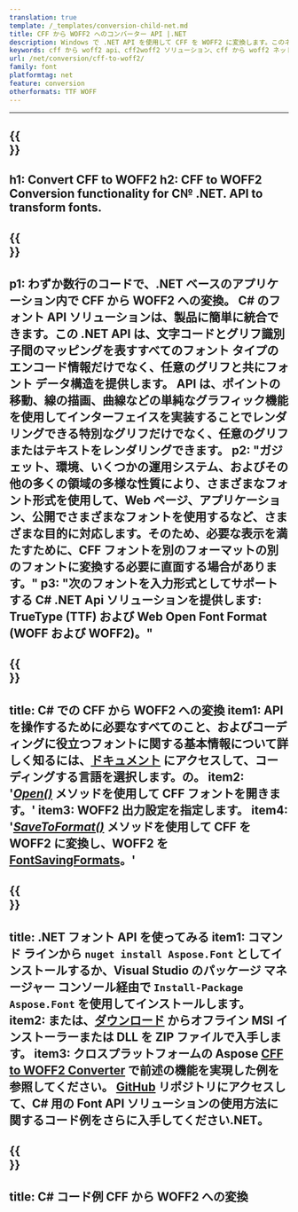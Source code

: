 ```yaml
---
translation: true
template: /_templates/conversion-child-net.md
title: CFF から WOFF2 へのコンバーター API |.NET
description: Windows で .NET API を使用して CFF を WOFF2 に変換します。このネイティブ CFF から WOFF2 フォントへの変換機能を独自のソリューションに統合します。
keywords: cff から woff2 api、cff2woff2 ソリューション、cff から woff2 ネット
url: /net/conversion/cff-to-woff2/
family: font
platformtag: net
feature: conversion
otherformats: TTF WOFF
---
```


---
{{<section banner>}}
---
h1: Convert CFF to WOFF2
h2: CFF to WOFF2 Conversion functionality for C№ .NET. API to transform fonts.
---

{{<section overview>}}
---
p1: わずか数行のコードで、.NET ベースのアプリケーション内で CFF から WOFF2 への変換。 С# のフォント API ソリューションは、製品に簡単に統合できます。この .NET API は、文字コードとグリフ識別子間のマッピングを表すすべてのフォント タイプのエンコード情報だけでなく、任意のグリフと共にフォント データ構造を提供します。 API は、ポイントの移動、線の描画、曲線などの単純なグラフィック機能を使用してインターフェイスを実装することでレンダリングできる特別なグリフだけでなく、任意のグリフまたはテキストをレンダリングできます。
p2: "ガジェット、環境、いくつかの運用システム、およびその他の多くの領域の多様な性質により、さまざまなフォント形式を使用して、Web ページ、アプリケーション、公開でさまざまなフォントを使用するなど、さまざまな目的に対応します。そのため、必要な表示を満たすために、CFF フォントを別のフォーマットの別のフォントに変換する必要に直面する場合があります。"
p3: "次のフォントを入力形式としてサポートする С# .NET Api ソリューションを提供します: TrueType (TTF) および Web Open Font Format (WOFF および WOFF2)。"
---

{{<section feature1>}}
---
title: C# での CFF から WOFF2 への変換
item1: API を操作するために必要なすべてのこと、およびコーディングに役立つフォントに関する基本情報について詳しく知るには、[ドキュメント](https://docs.aspose.com/font/) にアクセスして、コーディングする言語を選択します。の。
item2: '[*Open()*](https://reference.aspose.com/font/net/aspose.font/font/open/) メソッドを使用して CFF フォントを開きます。'
item3: WOFF2 出力設定を指定します。
item4: '[*SaveToFormat()*](https://reference.aspose.com/font/net/aspose.font/font/savetoformat/) メソッドを使用して CFF を WOFF2 に変換し、WOFF2 を [FontSavingFormats](https://reference.aspose.com/font/net/aspose.font/fontsavingformats/)。'
---

{{<section feature2>}}
---
title: .NET フォント API を使ってみる
item1: コマンド ラインから ```nuget install Aspose.Font``` としてインストールするか、Visual Studio のパッケージ マネージャー コンソール経由で ```Install-Package Aspose.Font``` を使用してインストールします。
item2: または、[ダウンロード](https://downloads.aspose.com/font/net) からオフライン MSI インストーラーまたは DLL を ZIP ファイルで入手します。
item3: クロスプラットフォームの Aspose [CFF to WOFF2 Converter](https://products.aspose.app/font/conversion/cff-to-woff2) で前述の機能を実現した例を参照してください。 [GitHub](https://github.com/aspose-font/Aspose.Font-Documentation/tree/master/net-examples) リポジトリにアクセスして、C# 用の Font API ソリューションの使用方法に関するコード例をさらに入手してください.NET。
---

{{<section codeexample>}}
---
title: C# コード例 CFF から WOFF2 への変換
---
